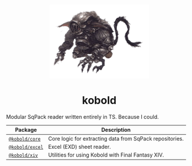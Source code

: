 <p align="center"><img src="./kobold.png?raw=true" alt="kobold" height="200"></p>
<h1 align="center">kobold</h1>

Modular SqPack reader written entirely in TS. Because I could.

|Package|Description|
|--|--|
|[`@kobold/core`](./packages/core)|Core logic for extracting data from SqPack repositories.|
|[`@kobold/excel`](./packages/excel)|Excel (EXD) sheet reader.|
|[`@kobold/xiv`](./packages/xiv)|Utilities for using Kobold with Final Fantasy XIV.|
